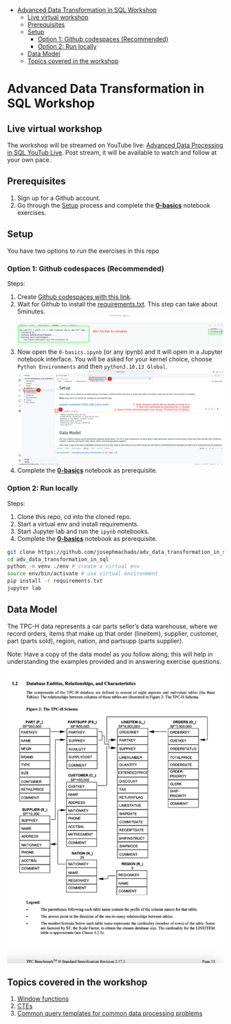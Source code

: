 

* [Advanced Data Transformation in SQL Workshop](#advanced-data-transformation-in-sql-workshop)
    * [Live virtual workshop](#live-virtual-workshop)
    * [Prerequisites](#prerequisites)
    * [Setup](#setup)
        * [Option 1: Github codespaces (Recommended)](#option-1-github-codespaces-recommended)
        * [Option 2: Run locally](#option-2-run-locally)
    * [Data Model](#data-model)
    * [Topics covered in the workshop](#topics-covered-in-the-workshop)

# Advanced Data Transformation in SQL Workshop

## Live virtual workshop

The workshop will be streamed on YouTube live: [Advanced Data Processing in SQL YouTub Live](https://youtube.com/live/fB4XHC6ZaCs). Post stream, it will be available to watch and follow at your own pace.

## Prerequisites

1. Sign up for a Github account.
2. Go through the [Setup](#setup) process and complete the **[0-basics](./0-basics.ipynb)** notebook exercises.

## Setup

You have two options to run the exercises in this repo

### Option 1: Github codespaces (Recommended)

Steps:

1. Create [Github codespaces with this link](https://github.com/codespaces/new?skip_quickstart=true&machine=basicLinux32gb&repo=833339774&ref=main&geo=UsEast).
2. Wait for Github to install the [requirements.txt](./requirements.txt). This step can take about 5minutes.
        ![installation](./images/inst.png)
3. Now open the `0-basics.ipynb` (or any ipynb) and it will open in a Jupyter notebook interface. You will be asked for your kernel choice, choose `Python Environments` and then `python3.10.13 Global`.
        ![Jupyter notebook in VScode](./images/vsjupy.png)
4. Complete the **[0-basics](./0-basics.ipynb)** notebook as prerequisite.

### Option 2: Run locally

Steps:

1. Clone this repo, cd into the cloned repo.
2. Start a virtual env and install requirements.
3. Start Jupyter lab and run the `ipynb` notebooks.
4. Complete the **[0-basics](./0-basics.ipynb)** notebook as prerequisite.

```bash
git clone https://github.com/josephmachado/adv_data_transformation_in_sql.git
cd adv_data_transformation_in_sql
python -m venv ./env # create a virtual env
source env/bin/activate # use virtual environment
pip install -r requirements.txt
jupyter lab
```

## Data Model

The TPC-H data represents a car parts seller’s data warehouse, where we record orders, items that make up that order (lineitem), supplier, customer, part (parts sold), region, nation, and partsupp (parts supplier). 

Note: Have a copy of the data model as you follow along; this will help in understanding the examples provided and in answering exercise questions.

![](./tpch_erd.png)

## Topics covered in the workshop

1. [Window functions](./concepts/windows/)
2. [CTEs](./concepts/CTE/)
3. [Common query templates for common data processing problems](./concepts/query_templates/)
